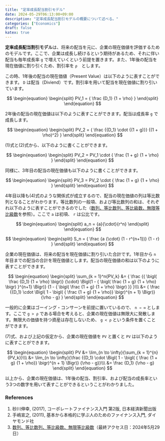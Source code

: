 ```yaml
---
title: "定率成長配当割引モデル"
date: 2024-05-29T06:13:00+09:00
description: "定率成長配当割引モデルの概要について述べる。"
categories: ["Economics"]
draft: false
katex: true
---
```


**定率成長配当割引モデル**は、将来の配当を元に、企業の現在価値を評価するためのモデルです。ここで、企業は成長し続けるという期待があるため、それに伴い配当も毎年成長率 `g` で増えていくという前提を置きます。また、1年後の配当を現在価値に割り引くため、割引率を `ρ`　とします。

この時、1年後の配当の現在価値（Present Value）は以下のように表すことができます。 `D` は配当（Diviend）です。割引率を用いて配当を現在価値に割り引いています。

$$
\begin{equation}
\begin{split}
PV_1 = { \frac {D_1} {1 + \rho} }
\end{split}
\end{equation}
$$

2年後の配当の現在価値は以下のように表すことができます。配当は成長率 `g` で成長します。

$$
\begin{equation}
\begin{split}
PV_2 = { \frac {{D_1} \cdot {(1 + g)}} {(1 + \rho)^2} }
\end{split}
\end{equation}
$$

(1)式と(2)式から、以下のように書くことができます。

$$
\begin{equation}
\begin{split}
PV_2 = PV_1 \cdot { \frac {1 + g} {1 + \rho} }
\end{split}
\end{equation}
$$

同様に、3年目の配当の現在価値も以下のように書くことができます。

$$
\begin{equation}
\begin{split}
PV_3 = PV_2 \cdot { \frac {1 + g} {1 + \rho} }
\end{split}
\end{equation}
$$

4年目以降も(4)式のような関係式が成立するので、配当の現在価値の列は等比数列となることがわかります。等比数列の一般項、および等比数列の和は、それぞれ以下のように表すことができるのでした（[数列、等比数列、等比級数、無限等比級数](https://okuzawats.com/blog/geometric-sequence/)を参照）。ここで `a` は初項、 `r` は公比です。

$$
\begin{equation}
\begin{split}
a_n = {a}{\cdot}{r^n}
\end{split}
\end{equation}
$$

$$
\begin{equation}
\begin{split}
S_n = { \frac {a {\cdot} (1 - r^{n+1})} {1 - r} }
\end{split}
\end{equation}
$$

企業の現在価値は、将来の配当を現在価値に割り引いた合計です。1年目から `n` 年目までの配当の合計を現在価値とします。配当の現在価値の和は以下のように表すことができます。

$$
\begin{equation}
\begin{split}
\sum_{k = 1}^n{PV_k} &= { \frac {{ \bigl( \frac {D_1} {1 + \rho} \bigr)} {\cdot} \Bigl(1 - { \bigl( \frac {1 + g} {1 + \rho} \bigr) }^{n+1} \Bigr)} {1 - { \bigl( \frac {1 + g} {1 + \rho} \bigr) }} }\\\
   &= { \frac {{D_1} \cdot \Bigl( 1 - \bigl( { \frac {1 + g} {1 + \rho}} \bigr)^{n + 1}  \Bigr)} {\rho - g} }
\end{split}
\end{equation}
$$

一般的に企業はゴーイング・コンサーンを前提に置いているので、 `n → ∞` とします。ここで `g > ρ` である場合を考えると、企業の現在価値は無限大に発散します。無限大の価値を持つ資産は存在しないため、 `g < ρ` という条件を置くことができます。

(7)式、および上記の仮定から、企業の現在価値を `PV` と置くと `PV` は以下のように表すことができます。

$$
\begin{equation}
\begin{split}
PV &= \lim_{n \to \infty}{\sum_{k = 1}^{n}{PV_k}}\\\
   &= \lim_{n \to \infty}{\frac {{D_1} \cdot \Bigl( 1 - \bigl( { \frac {1 + g} {1 + \rho}} \bigr)^{n + 1}  \Bigr)} {\rho - g}}\\\
   &= \frac {D_1} {\rho - g}
\end{split}
\end{equation}
$$

以上から、企業の現在価値は、1年後の配当、割引率、および配当の成長率という3つの数字を用いて表すことができるということがわかりました。

### References

1. 砂川伸幸, (2017), コーポレートファイナンス入門 第2版, 日本経済新聞出版
2. 手嶋宣之, (2011), 基本から本格的に学ぶ人のためのファイナンス入門, ダイヤモンド社
3. [数列、等比数列、等比級数、無限等比級数](https://okuzawats.com/blog/geometric-sequence/)（最終アクセス日：2024年5月29日）
